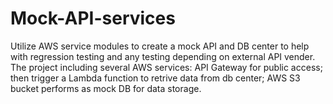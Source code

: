 # Mock-API-services
Utilize AWS service modules to create a mock API and DB center to help with regression testing and any testing depending on external API vender. The project including several AWS services: API Gateway for public access; then trigger a Lambda function to retrive data from db center; AWS S3 bucket performs as mock DB for data storage.
